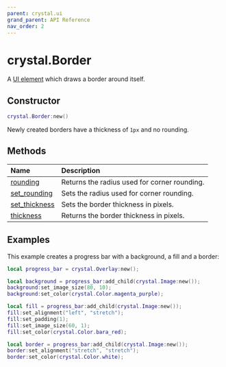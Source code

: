 ```yaml
---
parent: crystal.ui
grand_parent: API Reference
nav_order: 2
---
```


# crystal.Border

A [UI element](ui_element) which draws a border around itself.

## Constructor

```lua
crystal.Border:new()
```

Newly created borders have a thickness of `1px` and no rounding.

## Methods

| Name                                  | Description                                  |
| :------------------------------------ | :------------------------------------------- |
| [rounding](border_rounding)           | Returns the radius used for corner rounding. |
| [set_rounding](border_set_rounding)   | Sets the radius used for corner rounding.    |
| [set_thickness](border_set_thickness) | Sets the border thickness in pixels.         |
| [thickness](border_thickness)         | Returns the border thickness in pixels.      |

## Examples

This example creates a progress bar with a background, a fill and a border:

```lua
local progress_bar = crystal.Overlay:new();

local background = progress_bar:add_child(crystal.Image:new());
background:set_image_size(80, 10);
background:set_color(crystal.Color.magenta_purple);

local fill = progress_bar:add_child(crystal.Image:new());
fill:set_alignment("left", "stretch");
fill:set_padding(1);
fill:set_image_size(60, 1);
fill:set_color(crystal.Color.bara_red);

local border = progress_bar:add_child(crystal.Image:new());
border:set_alignment("stretch", "stretch");
border:set_color(crystal.Color.white);
```
